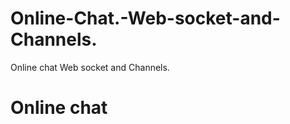 # Online-Chat.-Web-socket-and-Channels.
Online chat Web socket and Channels.
<h1> Online chat </h1>
